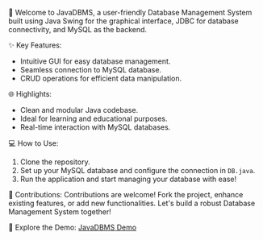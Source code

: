 🚀 Welcome to JavaDBMS, a user-friendly Database Management System built using Java Swing for the graphical interface, JDBC for database connectivity, and MySQL as the backend.

✨ Key Features:
- Intuitive GUI for easy database management.
- Seamless connection to MySQL database.
- CRUD operations for efficient data manipulation.

🌐 Highlights:
- Clean and modular Java codebase.
- Ideal for learning and educational purposes.
- Real-time interaction with MySQL databases.

💻 How to Use:
1. Clone the repository.
2. Set up your MySQL database and configure the connection in `DB.java`.
3. Run the application and start managing your database with ease!

🤝 Contributions:
Contributions are welcome! Fork the project, enhance existing features, or add new functionalities. Let's build a robust Database Management System together!

🌟 Explore the Demo:
[JavaDBMS Demo](#)
